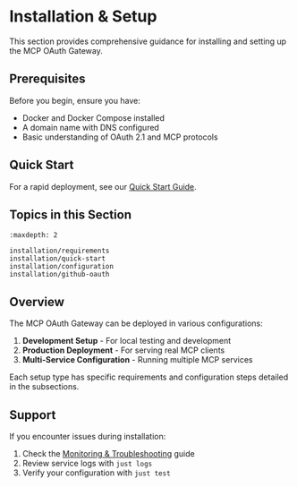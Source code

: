 # Installation & Setup

This section provides comprehensive guidance for installing and setting up the MCP OAuth Gateway.

## Prerequisites

Before you begin, ensure you have:

- Docker and Docker Compose installed
- A domain name with DNS configured
- Basic understanding of OAuth 2.1 and MCP protocols

## Quick Start

For a rapid deployment, see our [Quick Start Guide](installation/quick-start.md).

## Topics in this Section

```{toctree}
:maxdepth: 2

installation/requirements
installation/quick-start
installation/configuration
installation/github-oauth
```

## Overview

The MCP OAuth Gateway can be deployed in various configurations:

1. **Development Setup** - For local testing and development
2. **Production Deployment** - For serving real MCP clients
3. **Multi-Service Configuration** - Running multiple MCP services

Each setup type has specific requirements and configuration steps detailed in the subsections.

## Support

If you encounter issues during installation:

1. Check the [Monitoring & Troubleshooting](usage/monitoring.md) guide
2. Review service logs with `just logs`
3. Verify your configuration with `just test`
